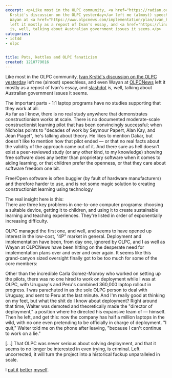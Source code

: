 ```yaml
---
excerpt: <p>Like most in the OLPC community, <a href="https://radian.org/notebook/sic-transit-gloria-laptopi">Ivan
  Krstić's discussion on the OLPC yesterday</a> left me (almost) speechless, and even
  Wayan at <a href="https://www.olpcnews.com/implementation/plan/ivan_krstic_deployment_plan.html">OLPCNews</a>
  left it mostly as a repost of Ivan's essay, and <a href="https://linux.slashdot.org/article.pl?sid=08/05/14/0049236">slashdot</a>
  is, well, talking about Australian government issues it seems.</p>
categories:
- ict4d
- olpc


title: Pots, kettles and OLPC fanaticism
created: 1210779016
---
```

<p>Like most in the OLPC community, <a href="https://radian.org/notebook/sic-transit-gloria-laptopi">Ivan Krstić's discussion on the OLPC yesterday</a> left me (almost) speechless, and even Wayan at <a href="https://www.olpcnews.com/implementation/plan/ivan_krstic_deployment_plan.html">OLPCNews</a> left it mostly as a repost of Ivan's essay, and <a href="https://linux.slashdot.org/article.pl?sid=08/05/14/0049236">slashdot</a> is, well, talking about Australian government issues it seems.</p>

<p>The important parts - 1:1 laptop programs have no studies supporting that they work at all:<br />
As far as I know, there is no real study anywhere that demonstrates constructionism works at scale. There is no documented moderate-scale constructionist learning pilot that has been convincingly successful; when Nicholas points to "decades of work by Seymour Papert, Alan Kay, and Jean Piaget", he's talking about theory. He likes to mention Dakar, but doesn't like to mention how that pilot ended — or that no real facts about the validity of the approach came out of it. And there sure as hell doesn't exist a peer-reviewed study (or any other kind, to my knowledge) showing free software does any better than proprietary software when it comes to aiding learning, or that children prefer the openness, or that they care about software freedom one bit.</p>

<p>Free/Open software is often buggier (by fault of hardware manufacturers) and therefore harder to use, and is not some magic solution to creating constructionist learning using technology</p>

<p>The real insight here is this:<br />
There are three key problems in one-to-one computer programs: choosing a suitable device, getting it to children, and using it to create sustainable learning and teaching experiences. They're listed in order of exponentially increasing difficulty.</p>

<p>OLPC managed the first one, and well, and seems to have opened up interest in the low-cost, "4P" market in general.  Deployment and implementation have been, from day one, ignored by OLPC, and I as well as Wayan at OLPCNews have been hitting on the desperate need for implementation plans over and over and over again.  It seems like this grand-canyon sized oversight finally got to be too much for some of the core members:</p>

Other than the incredible Carla Gomez-Monroy who worked on setting up the pilots, there was no one hired to work on deployment while I was at OLPC, with Uruguay's and Peru's combined 360,000 laptop rollout in progress. I was parachuted in as the sole OLPC person to deal with Uruguay, and sent to Peru at the last minute. And I'm really good at thinking on my feet, but what the shit do I know about deployment? Right around that time, Walter was demoted and theoretically made the "director of deployment," a position where he directed his expansive team of — himself. Then he left, and get this: now the company has half a million laptops in the wild, with no one even pretending to be officially in charge of deployment. "I quit," Walter told me on the phone after leaving, "because I can't continue to work on a lie." 

<p>[...] That OLPC was never serious about solving deployment, and that it seems to no longer be interested in even trying, is criminal. Left uncorrected, it will turn the project into a historical fuckup unparalleled in scale.</p>

<p>I <a> <a href="https://www.olpcnews.com/sales_talk/price/the_real_cost_of_the.html">put it</a>  <a href="https://www.joncamfield.com/blog/2006.11/library_grants_laptop_gambles.html">better</a>  <a href="https://www.joncamfield.com/blog/2006.12/lets_try_this_again.html">myself</a>.</p>
